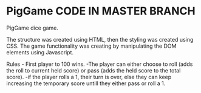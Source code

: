 # PigGame CODE IN MASTER BRANCH
PigGame dice game.

The structure was created using HTML, then the styling was created using CSS.  The game functionality was creating by manipulating the DOM elements using Javascript.

Rules - First player to 100 wins.
-The player can either choose to roll (adds the roll to current held score) or pass (adds the held score to the total score). 
-if the player rolls a 1, their turn is over, else they can keep increasing the temporary score untill they either pass or roll a 1.
